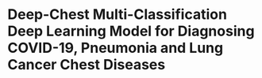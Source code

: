 # Deep-Chest Multi-Classification Deep Learning Model for Diagnosing COVID-19, Pneumonia and Lung Cancer Chest Diseases
